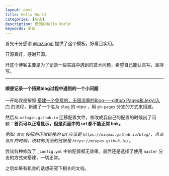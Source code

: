 ```yaml
---
layout: post
title: Hello World
categories: [杂谈]
description: 惯例的Hello World
keywords: 杂谈
---
```



首先十分感谢 [@mzlogin](https://github.com/mzlogin/mzlogin.github.io) 提供了这个模板，好看且实用。

开源真好，感谢开源。

开这个博客主要是为了记录一些实践中遇到的技术问题，希望自己能认真写，坚持写。


___


#### 顺便记录一个搭建blog过程中遇到的一个小问题

一开始我是按照 [搭建一个免费的，无限流量的Blog----github Pages和Jekyll入门](http://www.ruanyifeng.com/blog/2012/08/blogging_with_jekyll.html) 的流程，新建了一个名为 `blog` 的 repo ，用 `gh-pages` 分支的方式来搭建。

然后从 `mzlogin.github.io` 迁移配置文件，修改成我自己的配置的时候出了问题：**首页可以正常显示，但是页面中的 url 都不能正常 link。**

*例如: `首页` 按钮的正常链接的 url 应该是 `https://miopas.github.io/blog/`，点击 `首页` 的时候，跳转的页面的链接是 `https://miopas.github.io/`。*

尝试各种修改了 `_config.yml` 中的配置都无效果。最后还是选择了使用 `master` 分支的方式来搭建，一切正常。

之后如果有机会的话想研究下相关的文档。

